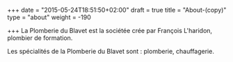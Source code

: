 +++
date = "2015-05-24T18:51:50+02:00"
draft = true
title = "About-(copy)"
type = "about"
weight = -190

+++
La Plomberie du Blavet est la sociétée crée par François L'haridon, plombier de formation.

Les spécialités de la Plomberie du Blavet sont : plomberie, chauffagerie.